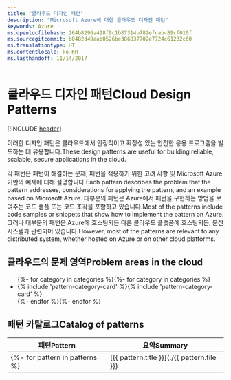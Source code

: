 ```yaml
---
title: "클라우드 디자인 패턴"
description: "Microsoft Azure에 대한 클라우드 디자인 패턴"
keywords: Azure
ms.openlocfilehash: 264b8296a428f9c1b87314b782efcabc89cf010f
ms.sourcegitcommit: b0482d49aab0526be386837702e7724c61232c60
ms.translationtype: HT
ms.contentlocale: ko-KR
ms.lasthandoff: 11/14/2017
---
```

# <a name="cloud-design-patterns"></a><span data-ttu-id="c55ec-104">클라우드 디자인 패턴</span><span class="sxs-lookup"><span data-stu-id="c55ec-104">Cloud Design Patterns</span></span>

[!INCLUDE [header](../../_includes/header.md)]

<span data-ttu-id="c55ec-105">이러한 디자인 패턴은 클라우드에서 안정적이고 확장성 있는 안전한 응용 프로그램을 빌드하는 데 유용합니다.</span><span class="sxs-lookup"><span data-stu-id="c55ec-105">These design patterns are useful for building reliable, scalable, secure applications in the cloud.</span></span>

<span data-ttu-id="c55ec-106">각 패턴은 패턴이 해결하는 문제, 패턴을 적용하기 위한 고려 사항 및 Microsoft Azure 기반의 예제에 대해 설명합니다.</span><span class="sxs-lookup"><span data-stu-id="c55ec-106">Each pattern describes the problem that the pattern addresses, considerations for applying the pattern, and an example based on Microsoft Azure.</span></span> <span data-ttu-id="c55ec-107">대부분의 패턴은 Azure에서 패턴을 구현하는 방법을 보여주는 코드 샘플 또는 코드 조각을 포함하고 있습니다.</span><span class="sxs-lookup"><span data-stu-id="c55ec-107">Most of the patterns include code samples or snippets that show how to implement the pattern on Azure.</span></span> <span data-ttu-id="c55ec-108">그러나 대부분의 패턴은 Azure에 호스팅되든 다른 클라우드 플랫폼에 호스팅되든, 분산 시스템과 관련되어 있습니다.</span><span class="sxs-lookup"><span data-stu-id="c55ec-108">However, most of the patterns are relevant to any distributed system, whether hosted on Azure or on other cloud platforms.</span></span>

## <a name="problem-areas-in-the-cloud"></a><span data-ttu-id="c55ec-109">클라우드의 문제 영역</span><span class="sxs-lookup"><span data-stu-id="c55ec-109">Problem areas in the cloud</span></span>

<ul id="categories" class="panel">
<span data-ttu-id="c55ec-110">{%- for category in categories %}</span><span class="sxs-lookup"><span data-stu-id="c55ec-110">{%- for category in categories %}</span></span>
    <li>
    <span data-ttu-id="c55ec-111">{% include 'pattern-category-card' %}</span><span class="sxs-lookup"><span data-stu-id="c55ec-111">{% include 'pattern-category-card' %}</span></span>
    </li>
<span data-ttu-id="c55ec-112">{%- endfor %}</span><span class="sxs-lookup"><span data-stu-id="c55ec-112">{%- endfor %}</span></span>
</ul>

## <a name="catalog-of-patterns"></a><span data-ttu-id="c55ec-113">패턴 카탈로그</span><span class="sxs-lookup"><span data-stu-id="c55ec-113">Catalog of patterns</span></span>

| <span data-ttu-id="c55ec-114">패턴</span><span class="sxs-lookup"><span data-stu-id="c55ec-114">Pattern</span></span> | <span data-ttu-id="c55ec-115">요약</span><span class="sxs-lookup"><span data-stu-id="c55ec-115">Summary</span></span> |
| ------- | ------- |
<span data-ttu-id="c55ec-116">{%- for pattern in patterns %} | [{{ pattern.title }}](./{{ pattern.file }}) | {{ pattern.description }} | {%- endfor %}</span><span class="sxs-lookup"><span data-stu-id="c55ec-116">{%- for pattern in patterns %} | [{{ pattern.title }}](./{{ pattern.file }}) | {{ pattern.description }} | {%- endfor %}</span></span>